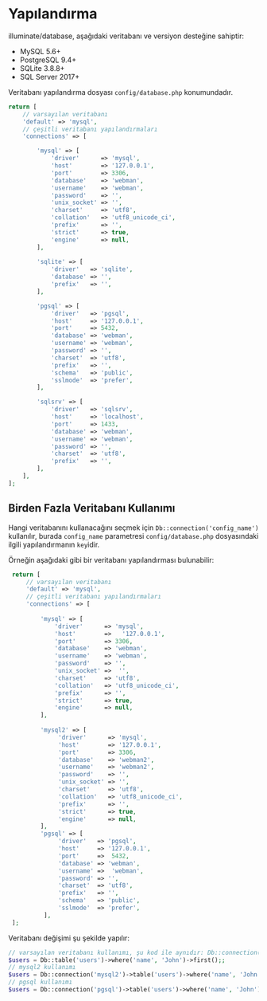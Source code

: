 # Yapılandırma
illuminate/database, aşağıdaki veritabanı ve versiyon desteğine sahiptir:

 - MySQL 5.6+ 
 - PostgreSQL 9.4+ 
 - SQLite 3.8.8+
 - SQL Server 2017+ 
 
 Veritabanı yapılandırma dosyası `config/database.php` konumundadır.
 
 ```php
 return [
     // varsayılan veritabanı
     'default' => 'mysql',
     // çeşitli veritabanı yapılandırmaları
     'connections' => [
 
         'mysql' => [
             'driver'      => 'mysql',
             'host'        => '127.0.0.1',
             'port'        => 3306,
             'database'    => 'webman',
             'username'    => 'webman',
             'password'    => '',
             'unix_socket' => '',
             'charset'     => 'utf8',
             'collation'   => 'utf8_unicode_ci',
             'prefix'      => '',
             'strict'      => true,
             'engine'      => null,
         ],
         
         'sqlite' => [
             'driver'   => 'sqlite',
             'database' => '',
             'prefix'   => '',
         ],
 
         'pgsql' => [
             'driver'   => 'pgsql',
             'host'     => '127.0.0.1',
             'port'     => 5432,
             'database' => 'webman',
             'username' => 'webman',
             'password' => '',
             'charset'  => 'utf8',
             'prefix'   => '',
             'schema'   => 'public',
             'sslmode'  => 'prefer',
         ],
 
         'sqlsrv' => [
             'driver'   => 'sqlsrv',
             'host'     => 'localhost',
             'port'     => 1433,
             'database' => 'webman',
             'username' => 'webman',
             'password' => '',
             'charset'  => 'utf8',
             'prefix'   => '',
         ],
     ],
 ];
 ```
 
 ## Birden Fazla Veritabanı Kullanımı
Hangi veritabanını kullanacağını seçmek için `Db::connection('config_name')` kullanılır, burada `config_name` parametresi `config/database.php` dosyasındaki ilgili yapılandırmanın `key`idir.
 
 Örneğin aşağıdaki gibi bir veritabanı yapılandırması bulunabilir:

```php
 return [
     // varsayılan veritabanı
     'default' => 'mysql',
     // çeşitli veritabanı yapılandırmaları
     'connections' => [
 
         'mysql' => [
             'driver'      => 'mysql',
             'host'        =>   '127.0.0.1',
             'port'        => 3306,
             'database'    => 'webman',
             'username'    => 'webman',
             'password'    => '',
             'unix_socket' =>  '',
             'charset'     => 'utf8',
             'collation'   => 'utf8_unicode_ci',
             'prefix'      => '',
             'strict'      => true,
             'engine'      => null,
         ],
         
         'mysql2' => [
              'driver'      => 'mysql',
              'host'        => '127.0.0.1',
              'port'        => 3306,
              'database'    => 'webman2',
              'username'    => 'webman2',
              'password'    => '',
              'unix_socket' => '',
              'charset'     => 'utf8',
              'collation'   => 'utf8_unicode_ci',
              'prefix'      => '',
              'strict'      => true,
              'engine'      => null,
         ],
         'pgsql' => [
              'driver'   => 'pgsql',
              'host'     => '127.0.0.1',
              'port'     =>  5432,
              'database' => 'webman',
              'username' =>  'webman',
              'password' => '',
              'charset'  => 'utf8',
              'prefix'   => '',
              'schema'   => 'public',
              'sslmode'  => 'prefer',
          ],
 ];
```

Veritabanı değişimi şu şekilde yapılır:
```php
// varsayılan veritabanı kullanımı, şu kod ile aynıdır: Db::connection('mysql')->table('users')->where('name', 'John')->first();
$users = Db::table('users')->where('name', 'John')->first();; 
// mysql2 kullanımı
$users = Db::connection('mysql2')->table('users')->where('name', 'John')->first();
// pgsql kullanımı
$users = Db::connection('pgsql')->table('users')->where('name', 'John')->first();
```
